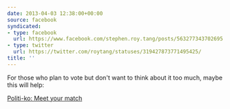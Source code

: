 ```yaml
---
date: 2013-04-03 12:38:00+00:00
source: facebook
syndicated:
- type: facebook
  url: https://www.facebook.com/stephen.roy.tang/posts/563277343702695
- type: twitter
  url: https://twitter.com/roytang/statuses/319427873771495425/
title: ''
---
```


For those who plan to vote but don't want to think about it too much, maybe this will help: 

[Politi-ko: Meet your match](http://politi-ko.com/index.html)